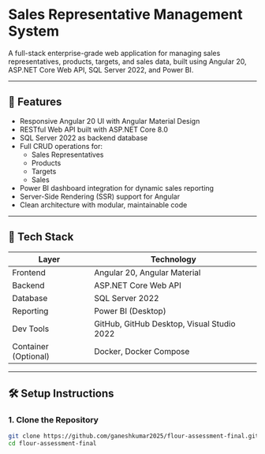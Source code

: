 # Sales Representative Management System

A full-stack enterprise-grade web application for managing sales representatives, products, targets, and sales data, built using Angular 20, ASP.NET Core Web API, SQL Server 2022, and Power BI.

---

## 🚀 Features

- Responsive Angular 20 UI with Angular Material Design
- RESTful Web API built with ASP.NET Core 8.0
- SQL Server 2022 as backend database
- Full CRUD operations for:
  - Sales Representatives
  - Products
  - Targets
  - Sales
- Power BI dashboard integration for dynamic sales reporting
- Server-Side Rendering (SSR) support for Angular
- Clean architecture with modular, maintainable code

---

## 🧰 Tech Stack

| Layer           | Technology                                      |
|----------------|--------------------------------------------------|
| Frontend       | Angular 20, Angular Material                     |
| Backend        | ASP.NET Core Web API                             |
| Database       | SQL Server 2022                                  |
| Reporting      | Power BI (Desktop)                               |
| Dev Tools      | GitHub, GitHub Desktop, Visual Studio 2022       |
| Container (Optional) | Docker, Docker Compose                     |

---

## 🛠️ Setup Instructions

### 1. Clone the Repository

```bash
git clone https://github.com/ganeshkumar2025/flour-assessment-final.git
cd flour-assessment-final